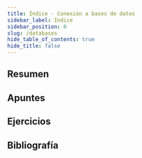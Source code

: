 ```yaml
---
title: Índice - Conexión a bases de datos
sidebar_label: Índice
sidebar_position: 0
slug: /databases
hide_table_of_contents: true
hide_title: false
---
```


## Resumen

## Apuntes

## Ejercicios

## Bibliografía


